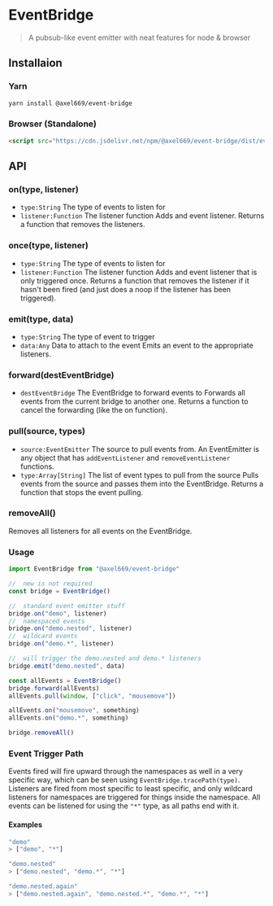# EventBridge
> A pubsub-like event emitter with neat features for node & browser

## Installaion

### Yarn
```bash
yarn install @axel669/event-bridge
```

### Browser (Standalone)
```html
<script src="https://cdn.jsdelivr.net/npm/@axel669/event-bridge/dist/event-bridge.js"></script>
```

## API

### on(type, listener)
- `type:String` The type of events to listen for
- `listener:Function` The listener function
Adds and event listener. Returns a function that removes the listeners.

### once(type, listener)
- `type:String` The type of events to listen for
- `listener:Function` The listener function
Adds and event listener that is only triggered once. Returns a function that
removes the listener if it hasn't been fired (and just does a noop if the
listener has been triggered).

### emit(type, data)
- `type:String` The type of event to trigger
- `data:Any` Data to attach to the event
Emits an event to the appropriate listeners.

### forward(destEventBridge)
- `destEventBridge` The EventBridge to forward events to
Forwards all events from the current bridge to another one. Returns a function
to cancel the forwarding (like the on function).

### pull(source, types)
- `source:EventEmitter` The source to pull events from. An EventEmitter is any
    object that has `addEventListener` and `removeEventListener` functions.
- `type:Array[String]` The list of event types to pull from the source
Pulls events from the source and passes them into the EventBridge. Returns a
function that stops the event pulling.

### removeAll()
Removes all listeners for all events on the EventBridge.

### Usage
```js
import EventBridge from "@axel669/event-bridge"

//  new is not required
const bridge = EventBridge()

//  standard event emitter stuff
bridge.on("demo", listener)
//  namespaced events
bridge.on("demo.nested", listener)
//  wildcard events
bridge.on("demo.*", listener)

//  will trigger the demo.nested and demo.* listeners
bridge.emit("demo.nested", data)

const allEvents = EventBridge()
bridge.forward(allEvents)
allEvents.pull(window, ["click", "mousemove"])

allEvents.on("mousemove", something)
allEvents.on("demo.*", something)

bridge.removeAll()
```

### Event Trigger Path
Events fired will fire upward through the namespaces as well in a very specific
way, which can be seen using `EventBridge.tracePath(type)`. Listeners are fired
from most specific to least specific, and only wildcard listeners for namespaces
are triggered for things inside the namespace. All events can be listened for
using the `"*"` type, as all paths end with it.

#### Examples
```js
"demo"
> ["demo", "*"]

"demo.nested"
> ["demo.nested", "demo.*", "*"]

"demo.nested.again"
> ["demo.nested.again", "demo.nested.*", "demo.*", "*"]
```
